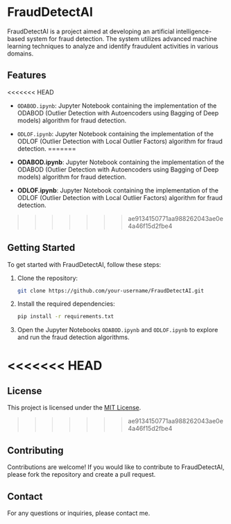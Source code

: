 # FraudDetectAI

FraudDetectAI is a project aimed at developing an artificial intelligence-based system for fraud detection. The system utilizes advanced machine learning techniques to analyze and identify fraudulent activities in various domains.

## Features

<<<<<<< HEAD
- `ODABOD.ipynb`: Jupyter Notebook containing the implementation of the ODABOD (Outlier Detection with Autoencoders using Bagging of Deep models) algorithm for fraud detection.

- `ODLOF.ipynb`: Jupyter Notebook containing the implementation of the ODLOF (Outlier Detection with Local Outlier Factors) algorithm for fraud detection.
=======
- **ODABOD.ipynb**: Jupyter Notebook containing the implementation of the ODABOD (Outlier Detection with Autoencoders using Bagging of Deep models) algorithm for fraud detection.

- **ODLOF.ipynb**: Jupyter Notebook containing the implementation of the ODLOF (Outlier Detection with Local Outlier Factors) algorithm for fraud detection.
>>>>>>> ae9134150771aa988262043ae0e4a46f15d2fbe4

## Getting Started

To get started with FraudDetectAI, follow these steps:

1. Clone the repository:

   ```bash
   git clone https://github.com/your-username/FraudDetectAI.git
   ```

2. Install the required dependencies:

   ```bash
   pip install -r requirements.txt
   ```

3. Open the Jupyter Notebooks `ODABOD.ipynb` and `ODLOF.ipynb` to explore and run the fraud detection algorithms.

<<<<<<< HEAD
=======
## License

This project is licensed under the [MIT License](LICENSE).

>>>>>>> ae9134150771aa988262043ae0e4a46f15d2fbe4
## Contributing

Contributions are welcome! If you would like to contribute to FraudDetectAI, please fork the repository and create a pull request.

## Contact

For any questions or inquiries, please contact me.
